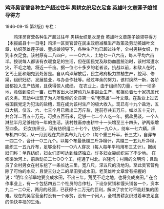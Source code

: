 ### 鸡泽吴官营各种生产超过往年  男耕女织足衣足食  英雄叶文章莲子娘领导得方

1946-09-15
第2版()
专栏：

　　鸡泽吴官营各种生产超过往年
    男耕女织足衣足食
    英雄叶文章莲子娘领导得方
    【本报威县十一日电】鸡泽一区吴官营在民主政府减租生产政策及劳动英雄叶文章，纺织英雄莲子娘、銮成娘领导下，各种生产均已超过往年，全村男耕女织，作到丰衣足食。该村原有二八四户，一一○六人，土地七一八六亩，每人平均六亩半。按说每人都该有衣暖食足的生活，但在国民党及敌伪血腥统治时，该村常遭水灾，不毛之地，将近一千亩。据一位七十多岁的老者谈，抗战以前，和敌人在时，乞丐土匪和烟鬼到处皆是。自从鸡泽解放后，民主政府极力扶植生产，挖河、修渠，组织妇纺，发展盐业，与办合作社等。经过年余的努力，该村焕然一新，各阶层都投入生产热潮，且获得惊人成绩。
    在农业上，由于组织的力量，七十一顷多地，竟做到没荒一亩，已节省出大批劳动力从事副业生产，和担负着七十家抗属代的义务。互助中出现了为人所敬仰的全县第一名“老英雄”—叶文章。在盐业上过去被国民党定为犯法的盐槽，现在成为该村生产的极大收入。现已有十九个盐池，五口大锅，仅五、六、七三个月已熬出二万斤盐，连前存共五万斤。如以五十元计，共合洋二百五十万元，可换五百石米，足够一七二个人吃一年。据盐民谈，一个人淋盐半月足够维持一年的生活。该村牲畜亦由耕牛十一头增至三十四头，驴两条增至四条。
    妇女纺织业，现有纺织组二十七个，纺妇一九○人，纺车一七六辆，织布机四○架，从一月到现在共织卖布九九七个（每个重三斤半，长三丈），自穿布一四二个，合计一○三九个。以每个布最低赚三斤净棉计，共赚三一五九斤净棉，能织三一五九斤布，足够全村一一○六人穿衣（每人每年平均用布三丈计）。据纺妇们称：单靠纺织，妇女们即可达到经济独立。许多妇女靠纺织买了不少地。
    在修渠治河上，前后动员二七○○个工，挖通了村北。兴隆沟；村南的文明沟；且动员了全村男女在村东挖了一条长达三里，宽八尺，深五尺的浇地沟。至此吴官营免除了可怕的水灾，且使三分之二的旱田变成水田。老英雄叶文章曾有把握的说：“明年全部旱地要变成水田，不出三年，荒芜不毛之地，也将变成良田。”
    在合作事业上，有一个包括四五二个社员的合作社，下设杂货铺和馒头铺各一个，资本九二一二○元，两月的经营，已获得十二万元的巨利，解决了农忙时不能赶集的困难。现在的吴官营全村没有一个赤贫，没有一个闲人，全村男耕女织过着丰衣足食的愉快幸福的生活。
